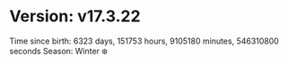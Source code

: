 # Version: v17.3.22
Time since birth: 6323 days, 151753 hours, 9105180 minutes, 546310800 seconds
Season: Winter ❄️
